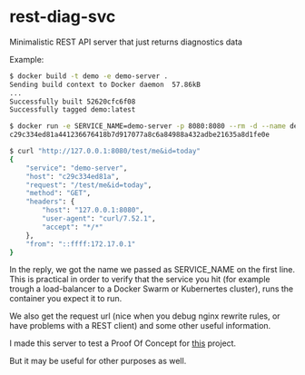 # rest-diag-svc
Minimalistic REST API server that just returns diagnostics data

Example:

```sh
$ docker build -t demo -e demo-server .
Sending build context to Docker daemon  57.86kB
...
Successfully built 52620cfc6f08
Successfully tagged demo:latest

$ docker run -e SERVICE_NAME=demo-server -p 8080:8080 --rm -d --name demo demo
c29c334ed81a441236676418b7d917077a8c6a84988a432adbe21635a8d1fe0e

$ curl "http://127.0.0.1:8080/test/me&id=today"
{
    "service": "demo-server",
    "host": "c29c334ed81a",
    "request": "/test/me&id=today",
    "method": "GET",
    "headers": {
        "host": "127.0.0.1:8080",
        "user-agent": "curl/7.52.1",
        "accept": "*/*"
    },
    "from": "::ffff:172.17.0.1"
}
```

In the reply, we got the name we passed as SERVICE_NAME on the first line. This is practical in order to verify that the service you hit (for example trough a load-balancer to a Docker Swarm or Kubernertes cluster), runs the container you expect it to run.

We also get the request url (nice when you debug nginx rewrite rules, or have problems with a REST client) and some other useful information.

I made this server to test a Proof Of Concept for [this](https://github.com/jgaa/nginx-swarm-proxy) project.

But it may be useful for other purposes as well.

